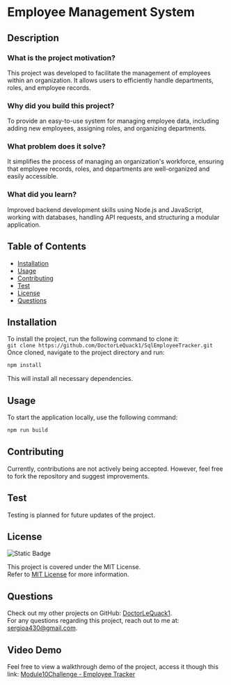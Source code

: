 # Employee Management System

## Description

### What is the project motivation?  
This project was developed to facilitate the management of employees within an organization. It allows users to efficiently handle departments, roles, and employee records.

### Why did you build this project?  
To provide an easy-to-use system for managing employee data, including adding new employees, assigning roles, and organizing departments.

### What problem does it solve?  
It simplifies the process of managing an organization's workforce, ensuring that employee records, roles, and departments are well-organized and easily accessible.

### What did you learn?  
Improved backend development skills using Node.js and JavaScript, working with databases, handling API requests, and structuring a modular application.

## Table of Contents
- [Installation](#installation)
- [Usage](#usage)
- [Contributing](#contributing)
- [Test](#test)
- [License](#license)
- [Questions](#questions)

## Installation
To install the project, run the following command to clone it:  
`git clone https://github.com/DoctorLeQuack1/SqlEmployeeTracker.git`  
Once cloned, navigate to the project directory and run:

```sh
npm install
```
This will install all necessary dependencies.

## Usage
To start the application locally, use the following command:

```sh
npm run build
```

## Contributing
Currently, contributions are not actively being accepted. However, feel free to fork the repository and suggest improvements.

## Test
Testing is planned for future updates of the project.

## License
![Static Badge](https://img.shields.io/badge/MIT-License-blue)

This project is covered under the MIT License.  
Refer to [MIT License](https://opensource.org/licenses/MIT) for more information.

## Questions
Check out my other projects on GitHub: [DoctorLeQuack1](https://github.com/DoctorLeQuack1).  
For any questions regarding this project, reach out to me at: [sergioa430@gmail.com](mailto:sergioa430@gmail.com).

## Video Demo
Feel free to view a walkthrough demo of the project, access it though this link: [Module10Challenge - Employee Tracker](https://youtu.be/oMfI22-EnBs)